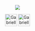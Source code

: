 
  
<div align="center">
<img src="https://i.pinimg.com/originals/34/b4/08/34b408eb0810cabc5d1ec93f4992a436.gif" /> 
</div>



<p align="center">
<a href="https://www.linkedin.com/in/gabriellesoares25//" target="blank"><img align="center" src="https://i.ibb.co/MSFPzhn/pill.png" alt="Gabrielle Soares" height="40" width="40" /></a>
<a href="https://www.instagram.com/gabi.so11/" target="blank"><img align="center" src="https://i.ibb.co/MSFPzhn/pill.png" alt="Gabrielle Soares" height="40" width="40" /></a>
</p>
